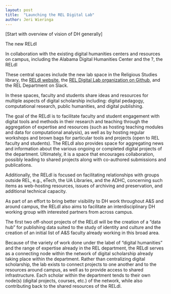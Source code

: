 ```yaml
---
layout: post
title:  "Launching the REL Digital Lab"
author: Jeri Wieringa
---
```


[Start with overview of vision of DH generally]

The new RELdl 

In collaboration with the existing digital humanities centers and resources on campus, including the Alabama Digital Humanities Center and the ?, the RELdl 


These central spaces include the new lab space in the Religious Studies library, the [RELdl website](http://digitallab.religion.ua.edu/), the [REL Digital Lab organization on Github](https://github.com/RELDigitalLab), and the REL Department on Slack.

In these spaces, faculty and students share ideas and resources for multiple aspects of digital scholarship including: digital pedagogy, computational research, public humanities, and digital publishing.



The goal of the RELdl is to facilitate faculty and student engagement with digital tools and methods in their research and teaching through the aggregation of expertise and resources (such as hosting teaching modules and data for computational analysis), as well as by hosting regular workshops and brown bags for particular tools and projects (open to REL faculty and students). The RELdl also provides space for aggregating news and information about the various ongoing or completed digital projects of the department. Ultimately, it is a space that encourages collaboration, possibly leading to shared projects along with co-authored submissions and publications.

Additionally, the RELdl is focused on facilitating relationships with groups outside REL, e.g., eTech, the UA Libraries, and the ADHC, concerning such items as web-hosting resources, issues of archiving and preservation, and additional technical capacity.

As part of an effort to bring better visibility to DH work throughout A&S and around campus, the RELdl also aims to facilitate an interdisciplinary DH working group with interested partners from across campus.

The first two off-shoot projects of the RELdl will be the creation of a “data hub” for publishing data suited to the study of identity and culture and the creation of an initial list of A&S faculty already working in this broad area.

Because of the variety of work done under the label of “digital humanities” and the range of expertise already in the REL department, the RELdl serves as a connecting node within the network of digital scholarship already taking place within the department. Rather than centralizing digital scholarship, the lab exists to connect projects to one another and to the resources around campus, as well as to provide access to shared infrastructure. Each scholar within the department tends to their own node(s) (digital projects, courses, etc.) of the network, while also contributing back to the shared resources of the RELdl.

